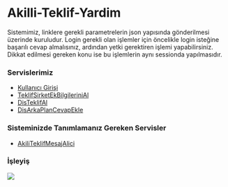 <h1>Akilli-Teklif-Yardim</h1>

Sistemimiz, linklere gerekli parametrelerin json yapısında gönderilmesi üzerinde kuruludur. Login gerekli olan işlemler için öncelikle login isteğine başarılı cevap almalısınız, ardından yetki gerektiren işlemi yapabilirsiniz. Dikkat edilmesi gereken konu ise bu işlemlerin aynı sessionda yapılmasıdır.


<h3>Servislerimiz</h3>
<ul>
  <li><a href='1-Kullanici-Girisi.md' >Kullanıcı Girişi</a></li>
  <li><a href='2-Teklif-Sirket-Ek-Bilgilerinin-Alinmasi.md' >TeklifSirketEkBilgileriniAl</a></li>
  <li><a href='3-Dis-Teklif-Al.md' >DisTeklifAl</a></li>
  <li><a href='5-Dis-ArkaPlan-Cevap-Ekle.md' >DisArkaPlanCevapEkle</a></li>
</ul>

<h3>Sisteminizde Tanımlamanız Gereken Servisler</h3>
<ul>
  <li><a href='4-DisSistem-AkiliTeklifMesajAlici.md'>AkiliTeklifMesajAlici</a></li>
</ul>

<h3>İşleyiş</h3>
<img src='http://adayazilim.com/img/AAWTeklif-TeklifAlmaServisiOzetDiagram.jpg'>

